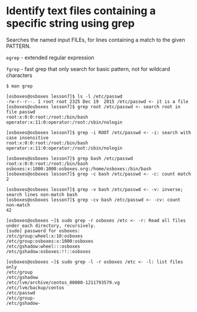 # Identify text files containing a specific string using grep

Searches the named input FILEs, for lines containing a match to the  given  PATTERN.

`egrep` - extended regular expression

`fgrep` - fast grep that only search for basic pattern, not for wildcard characters

```
$ man grep

[osboxes@osboxes lesson7]$ ls -l /etc/passwd
-rw-r--r--. 1 root root 2325 Dec 19  2015 /etc/passwd <- it is a file
[osboxes@osboxes lesson7]$ grep root /etc/passwd <- search root in file passwd
root:x:0:0:root:/root:/bin/bash
operator:x:11:0:operator:/root:/sbin/nologin

[osboxes@osboxes lesson7]$ grep -i ROOT /etc/passwd <- -i: search with case insensitive
root:x:0:0:root:/root:/bin/bash
operator:x:11:0:operator:/root:/sbin/nologin

[osboxes@osboxes lesson7]$ grep bash /etc/passwd
root:x:0:0:root:/root:/bin/bash
osboxes:x:1000:1000:osboxes.org:/home/osboxes:/bin/bash
[osboxes@osboxes lesson7]$ grep -c bash /etc/passwd <- -c: count match
2

[osboxes@osboxes lesson7]$ grep -v bash /etc/passwd <- -v: inverse; search lines non-match bash 
[osboxes@osboxes lesson7]$ grep -cv bash /etc/passwd <- -cv: count non-match
42

[osboxes@osboxes ~]$ sudo grep -r osboxes /etc <- -r: Read all files under each directory, recursively.
[sudo] password for osboxes: 
/etc/group:wheel:x:10:osboxes
/etc/group:osboxes:x:1000:osboxes
/etc/gshadow:wheel:::osboxes
/etc/gshadow:osboxes:!!::osboxes

[osboxes@osboxes ~]$ sudo grep -l -r osboxes /etc <- -l: list files only
/etc/group
/etc/gshadow
/etc/lvm/archive/centos_00000-1211793579.vg
/etc/lvm/backup/centos
/etc/passwd
/etc/group-
/etc/gshadow-
```
